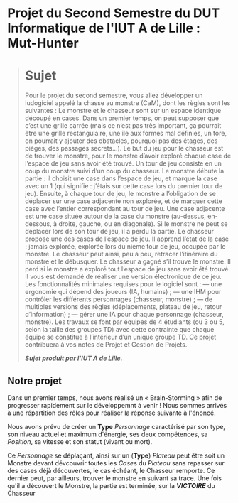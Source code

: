 # Projet du Second Semestre du DUT Informatique de l'IUT A de Lille : Mut-Hunter

> # Sujet
>
> Pour le projet du second semestre, vous allez développer un ludogiciel appelé la chasse au monstre (CaM), dont les
règles sont les suivantes :
Le monstre et le chasseur sont sur un espace identique découpé en cases. Dans un premier temps, on peut
supposer que c’est une grille carrée (mais ce n’est pas très important, ça pourrait être une grille
rectangulaire, une île aux formes mal définies, un tore, on pourrait y ajouter des obstacles, pourquoi pas des
étages, des pièges, des passages secrets...).
Le but du jeu pour le chasseur est de trouver le monstre, pour le monstre d’avoir exploré chaque case de
l’espace de jeu sans avoir été trouvé. Un tour de jeu consiste en un coup du monstre suivi d’un coup du
chasseur.
Le monstre débute la partie : il choisit une case dans l’espace de jeu, et marque la case avec un 1 (qui
signifie : j’étais sur cette case lors du premier tour de jeu). Ensuite, à chaque tour de jeu, le monstre a
l’obligation de se déplacer sur une case adjacente non explorée, et de marquer cette case avec l’entier
correspondant au tour de jeu. Une case adjacente est une case située autour de la case du monstre
(au-dessus, en-dessous, à droite, gauche, ou en diagonale). Si le monstre ne peut se déplacer lors de son
tour de jeu, il a perdu la partie.
Le chasseur propose une des cases de l’espace de jeu. Il apprend l’état de la case : jamais explorée, explorée
lors du nième tour de jeu, occupée par le monstre. Le chasseur peut ainsi, peu à peu, retracer l’itinéraire du
monstre et le débusquer. Le chasseur a gagné s’il trouve le monstre. Il perd si le monstre a exploré tout
l’espace de jeu sans avoir été trouvé.
Il vous est demandé de réaliser une version électronique de ce jeu. Les fonctionnalités minimales requises pour le
logiciel sont :
— une ergonomie qui dépend des joueurs (IA, humains) ;
— une IHM pour contrôler les différents personnages (chasseur, monstre) ;
— de multiples versions des règles (déplacements, plateau de jeu, retour d’information) ;
— gérer une IA pour chaque personnage (chasseur, monstre).
Les travaux se font par équipes de 4 étudiants (ou 3 ou 5, selon la taille des groupes TD) avec cette contrainte que
chaque équipe se constitue à l’intérieur d’un unique groupe TD. Ce projet contribuera à vos notes de Projet et
Gestion de Projets.
>
> ***Sujet produit par l'IUT A de Lille.***

## Notre projet

Dans un premier temps, nous avons réalisé un « Brain-Storming » afin de progresser rapidement sur le développemnt à venir !
Nous sommes arrivés à une répartition des rôles pour réaliser la réponse suivante à l'énoncé.

Nous avons prévu de créer un **Type** *Personnage* caractérisé par son type, son niveau actuel et maximum d'énergie, ses deux compétences, sa *Position*, sa vitesse et son statut (vivant ou mort).

Ce *Personnage* se déplaçant, ainsi sur un (**Type**) *Plateau* peut être soit un Monstre devant dévcouvrir toutes les *Case*s du *Plateau* sans repasser sur des cases déjà découvertes, le cas échéant, le Chasseur remporte. Ce dernier peut, par ailleurs, trouver le monstre en suivant sa trace. Une fois qu'il a découvert le Monstre, la partie est terminée, sur la ***VICTOIRE*** du Chasseur